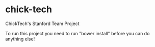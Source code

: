 # chick-tech
ChickTech's Stanford Team Project

To run this project you need to run "bower install" before you can do anything else! 

